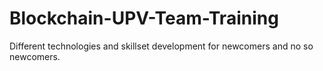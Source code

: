 # Blockchain-UPV-Team-Training
Different technologies and skillset development for newcomers and no so newcomers.
